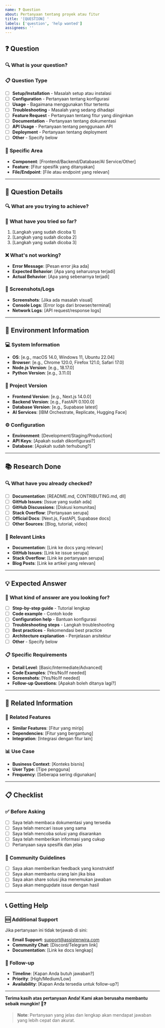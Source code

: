 ```yaml
---
name: ❓ Question
about: Pertanyaan tentang proyek atau fitur
title: '[QUESTION] '
labels: ['question', 'help wanted']
assignees: ''
---
```


## ❓ Question

### 🔍 **What is your question?**
<!-- Jelaskan pertanyaan Anda secara singkat dan jelas -->

### 📋 **Question Type**
<!-- Pilih tipe pertanyaan yang sesuai -->
- [ ] **Setup/Installation** - Masalah setup atau instalasi
- [ ] **Configuration** - Pertanyaan tentang konfigurasi
- [ ] **Usage** - Bagaimana menggunakan fitur tertentu
- [ ] **Troubleshooting** - Masalah yang sedang dihadapi
- [ ] **Feature Request** - Pertanyaan tentang fitur yang diinginkan
- [ ] **Documentation** - Pertanyaan tentang dokumentasi
- [ ] **API Usage** - Pertanyaan tentang penggunaan API
- [ ] **Deployment** - Pertanyaan tentang deployment
- [ ] **Other** - Specify below

### 🎯 **Specific Area**
<!-- Jelaskan area spesifik yang ditanyakan -->
- **Component**: [Frontend/Backend/Database/AI Service/Other]
- **Feature**: [Fitur spesifik yang ditanyakan]
- **File/Endpoint**: [File atau endpoint yang relevan]

---

## 📝 Question Details

### 🔍 **What are you trying to achieve?**
<!-- Jelaskan tujuan atau hasil yang ingin dicapai -->

### 🚧 **What have you tried so far?**
<!-- Jelaskan apa yang sudah Anda coba -->
1. [Langkah yang sudah dicoba 1]
2. [Langkah yang sudah dicoba 2]
3. [Langkah yang sudah dicoba 3]

### ❌ **What's not working?**
<!-- Jelaskan masalah atau error yang dihadapi -->
- **Error Message**: [Pesan error jika ada]
- **Expected Behavior**: [Apa yang seharusnya terjadi]
- **Actual Behavior**: [Apa yang sebenarnya terjadi]

### 📸 **Screenshots/Logs**
<!-- Jika relevan, tambahkan screenshot atau logs -->
- **Screenshots**: [Jika ada masalah visual]
- **Console Logs**: [Error logs dari browser/terminal]
- **Network Logs**: [API request/response logs]

---

## 🔧 Environment Information

### 💻 **System Information**
- **OS**: [e.g., macOS 14.0, Windows 11, Ubuntu 22.04]
- **Browser**: [e.g., Chrome 120.0, Firefox 121.0, Safari 17.0]
- **Node.js Version**: [e.g., 18.17.0]
- **Python Version**: [e.g., 3.11.0]

### 🚀 **Project Version**
- **Frontend Version**: [e.g., Next.js 14.0.0]
- **Backend Version**: [e.g., FastAPI 0.100.0]
- **Database Version**: [e.g., Supabase latest]
- **AI Services**: [IBM Orchestrate, Replicate, Hugging Face]

### ⚙️ **Configuration**
- **Environment**: [Development/Staging/Production]
- **API Keys**: [Apakah sudah dikonfigurasi?]
- **Database**: [Apakah sudah terhubung?]

---

## 📚 Research Done

### 🔍 **What have you already checked?**
<!-- Jelaskan apa yang sudah Anda periksa -->
- [ ] **Documentation**: [README.md, CONTRIBUTING.md, dll]
- [ ] **GitHub Issues**: [Issue yang sudah ada]
- [ ] **GitHub Discussions**: [Diskusi komunitas]
- [ ] **Stack Overflow**: [Pertanyaan serupa]
- [ ] **Official Docs**: [Next.js, FastAPI, Supabase docs]
- [ ] **Other Sources**: [Blog, tutorial, video]

### 🔗 **Relevant Links**
<!-- Link ke dokumentasi atau resource yang relevan -->
- **Documentation**: [Link ke docs yang relevan]
- **GitHub Issues**: [Link ke issue serupa]
- **Stack Overflow**: [Link ke pertanyaan serupa]
- **Blog Posts**: [Link ke artikel yang relevan]

---

## 💡 Expected Answer

### 🎯 **What kind of answer are you looking for?**
<!-- Jelaskan tipe jawaban yang diharapkan -->
- [ ] **Step-by-step guide** - Tutorial lengkap
- [ ] **Code example** - Contoh kode
- [ ] **Configuration help** - Bantuan konfigurasi
- [ ] **Troubleshooting steps** - Langkah troubleshooting
- [ ] **Best practices** - Rekomendasi best practice
- [ ] **Architecture explanation** - Penjelasan arsitektur
- [ ] **Other** - Specify below

### 📋 **Specific Requirements**
<!-- Jelaskan requirement spesifik untuk jawaban -->
- **Detail Level**: [Basic/Intermediate/Advanced]
- **Code Examples**: [Yes/No/If needed]
- **Screenshots**: [Yes/No/If needed]
- **Follow-up Questions**: [Apakah boleh ditanya lagi?]

---

## 🔗 Related Information

### 🎯 **Related Features**
<!-- Fitur lain yang terkait dengan pertanyaan -->
- **Similar Features**: [Fitur yang mirip]
- **Dependencies**: [Fitur yang bergantung]
- **Integration**: [Integrasi dengan fitur lain]

### 📊 **Use Case**
<!-- Jelaskan use case atau skenario -->
- **Business Context**: [Konteks bisnis]
- **User Type**: [Tipe pengguna]
- **Frequency**: [Seberapa sering digunakan]

---

## 📋 Checklist

### ✅ **Before Asking**
- [ ] Saya telah membaca dokumentasi yang tersedia
- [ ] Saya telah mencari issue yang sama
- [ ] Saya telah mencoba solusi yang disarankan
- [ ] Saya telah memberikan informasi yang cukup
- [ ] Pertanyaan saya spesifik dan jelas

### 🤝 **Community Guidelines**
- [ ] Saya akan memberikan feedback yang konstruktif
- [ ] Saya akan membantu orang lain jika bisa
- [ ] Saya akan share solusi jika menemukan jawaban
- [ ] Saya akan mengupdate issue dengan hasil

---

## 📞 Getting Help

### 🆘 **Additional Support**
Jika pertanyaan ini tidak terjawab di sini:
- **Email Support**: support@assistenwira.com
- **Community Chat**: [Discord/Telegram link]
- **Documentation**: [Link ke docs lengkap]

### 🔄 **Follow-up**
- **Timeline**: [Kapan Anda butuh jawaban?]
- **Priority**: [High/Medium/Low]
- **Availability**: [Kapan Anda tersedia untuk follow-up?]

---

**Terima kasih atas pertanyaan Anda! Kami akan berusaha membantu sebaik mungkin! 🙏❓**

> **Note**: Pertanyaan yang jelas dan lengkap akan mendapat jawaban yang lebih cepat dan akurat.
